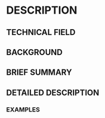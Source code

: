 # DESCRIPTION

## TECHNICAL FIELD

## BACKGROUND

## BRIEF SUMMARY

## DETAILED DESCRIPTION

### EXAMPLES

